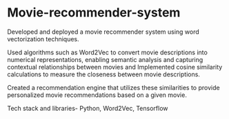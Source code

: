 # Movie-recommender-system
Developed and deployed a movie recommender system using word vectorization techniques.

Used algorithms such as Word2Vec to convert movie descriptions into numerical representations, enabling semantic
analysis and capturing contextual relationships between movies and Implemented cosine similarity calculations to
measure the closeness between movie descriptions.

Created a recommendation engine that utilizes these similarities to provide personalized movie recommendations based
on a given movie.

Tech stack and libraries- Python, Word2Vec, Tensorflow

